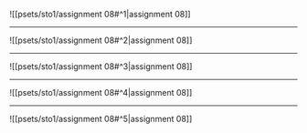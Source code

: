 ![[psets/sto1/assignment 08#^1|assignment 08]]

---

![[psets/sto1/assignment 08#^2|assignment 08]]

---

![[psets/sto1/assignment 08#^3|assignment 08]]

---

![[psets/sto1/assignment 08#^4|assignment 08]]

---

![[psets/sto1/assignment 08#^5|assignment 08]]
